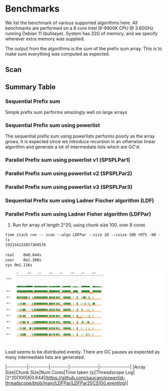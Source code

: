 # Benchmarks
We list the benchmark of various supported algorithms here.
All benchmarks are performed on a 8 core Intel i9-9900K CPU @ 3.60GHz running Debian 11 (bullseye).
System has 32G of memory, and we specify wherever extra memory was supplied.

The output from the algorithms is the sum of the prefix sum array. This is to make sure everything was computed as expected.

## Scan

## Summary Table


### Sequential Prefix sum
Simple prefix sum performs amazingly well on large arrays

### Sequential Prefix sum using powerlist
The sequential prefix sum using powerlists performs poorly as the array grows. It is expected since we introduce
recursion in an otherwise linear algorithm and generate a lot of intermediate lists which are GC'd.

### Parallel Prefix sum using powerlist v1 (SPSPLPar1) 

### Parallel Prefix sum using powerlist v2 (SPSPLPar2)

### Parallel Prefix sum using powerlist v3 (SPSPLPar3)

### Sequential Prefix sum using Ladner Fischer algorithm (LDF)

### Parallel Prefix sum using Ladner Fisher algorithm (LDFPar)

1. Run for array of length 2^20, using chunk size 100, over 8 cores


```
time stack run -- scan --algo LDFPar --size 20 --csize 100 +RTS -N8 -ls
192154133857304576

real	0m0.644s
user	0m1.368s
sys	0m1.116s
```

![](LDFPar20CS100.png)

Load seems to be distributed evenly. There are GC pauses as expected as many intermediate lists are generated.

|----------|----------|---------|--------------|---------------|
|Array Size|Chunk Size|Num Cores|Time taken (s)|Threadscope Log|
|2^20|100|8|0.644|(https://github.com/saucam/powerlist-threadscope/blob/main/LDFPar/LDFPar20CS100.eventlog)|